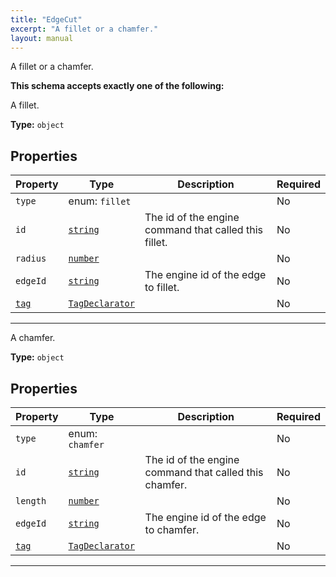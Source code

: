 ```yaml
---
title: "EdgeCut"
excerpt: "A fillet or a chamfer."
layout: manual
---
```


A fillet or a chamfer.





**This schema accepts exactly one of the following:**

A fillet.

**Type:** `object`





## Properties

| Property | Type | Description | Required |
|----------|------|-------------|----------|
| `type` |enum: `fillet`|  | No |
| `id` |[`string`](/docs/kcl/types/string)| The id of the engine command that called this fillet. | No |
| `radius` |[`number`](/docs/kcl/types/number)|  | No |
| `edgeId` |[`string`](/docs/kcl/types/string)| The engine id of the edge to fillet. | No |
| [`tag`](/docs/kcl/types/tag) |[`TagDeclarator`](/docs/kcl/types#tag-declaration)|  | No |


----
A chamfer.

**Type:** `object`





## Properties

| Property | Type | Description | Required |
|----------|------|-------------|----------|
| `type` |enum: `chamfer`|  | No |
| `id` |[`string`](/docs/kcl/types/string)| The id of the engine command that called this chamfer. | No |
| `length` |[`number`](/docs/kcl/types/number)|  | No |
| `edgeId` |[`string`](/docs/kcl/types/string)| The engine id of the edge to chamfer. | No |
| [`tag`](/docs/kcl/types/tag) |[`TagDeclarator`](/docs/kcl/types#tag-declaration)|  | No |


----




